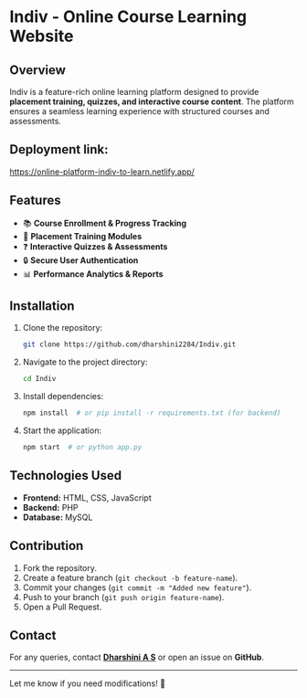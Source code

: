 # **Indiv - Online Course Learning Website**  

## **Overview**  
Indiv is a feature-rich online learning platform designed to provide **placement training, quizzes, and interactive course content**. The platform ensures a seamless learning experience with structured courses and assessments.  

## Deployment link:
https://online-platform-indiv-to-learn.netlify.app/


## **Features**  
- 📚 **Course Enrollment & Progress Tracking**  
- 🎯 **Placement Training Modules**  
- ❓ **Interactive Quizzes & Assessments**  
- 🔒 **Secure User Authentication**  
- 📊 **Performance Analytics & Reports**  

## **Installation**  

1. Clone the repository:  
   ```sh
   git clone https://github.com/dharshini2284/Indiv.git
   ```  
2. Navigate to the project directory:  
   ```sh
   cd Indiv
   ```  
3. Install dependencies:  
   ```sh
   npm install  # or pip install -r requirements.txt (for backend)
   ```  
4. Start the application:  
   ```sh
   npm start  # or python app.py
   ```  

## **Technologies Used**  
- **Frontend:** HTML, CSS, JavaScript  
- **Backend:** PHP
- **Database:** MySQL

## **Contribution**  
1. Fork the repository.  
2. Create a feature branch (`git checkout -b feature-name`).  
3. Commit your changes (`git commit -m "Added new feature"`).  
4. Push to your branch (`git push origin feature-name`).  
5. Open a Pull Request.  

## **Contact**  
For any queries, contact **[Dharshini A S](mailto:004dharshkumar@example.com)** or open an issue on **GitHub**.  

---

Let me know if you need modifications! 🚀

